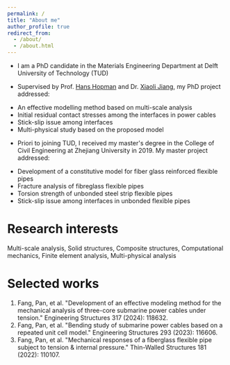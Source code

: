 ```yaml
---
permalink: /
title: "About me"
author_profile: true
redirect_from: 
  - /about/
  - /about.html
---
```


* I am a PhD candidate in the Materials Engineering Department at Delft University of Technology (TUD)

* Supervised by Prof. [Hans Hopman](https://www.tudelft.nl/staff/j.j.hopman/?cHash=2bb7c806023d588d9fe61e6db2281977) and Dr. [Xiaoli Jiang](https://www.tudelft.nl/staff/x.jiang/), my PhD project addressed:

- An effective modelling method based on multi-scale analysis
- Initial residual contact stresses among the interfaces in power cables
- Stick-slip issue among interfaces
- Multi-physical study based on the proposed model

* Priori to joining TUD, I received my master's degree in the College of Civil Engineering at Zhejiang University in 2019. My master project addressed:

- Development of a constitutive model for fiber glass reinforced flexible pipes
- Fracture analysis of fibreglass flexible pipes
- Torsion strength of unbonded steel strip flexible pipes
- Stick-slip issue among interfaces in unbonded flexible pipes



Research interests
======

Multi-scale analysis, Solid structures, Composite structures, Computational mechanics, Finite element analysis, Multi-physical analysis


Selected works
======

1. Fang, Pan, et al. "Development of an effective modeling method for the mechanical analysis of three-core submarine power cables under tension." Engineering Structures 317 (2024): 118632.
2. Fang, Pan, et al. "Bending study of submarine power cables based on a repeated unit cell model." Engineering Structures 293 (2023): 116606.
3. Fang, Pan, et al. "Mechanical responses of a fiberglass flexible pipe subject to tension & internal pressure." Thin-Walled Structures 181 (2022): 110107.


